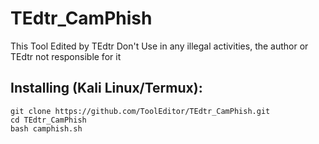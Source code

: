 # TEdtr_CamPhish
<p>This Tool Edited by TEdtr 
Don't Use in any illegal activities, the author or TEdtr not responsible for it </p>

## Installing (Kali Linux/Termux):

```
git clone https://github.com/ToolEditor/TEdtr_CamPhish.git
cd TEdtr_CamPhish
bash camphish.sh
```


